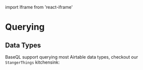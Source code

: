 import Iframe from 'react-iframe'

# Querying

## Data Types

BaseQL support querying most Airtable data types, checkout our `StangerThings` kitchensink:

<br />

<Iframe
  url={`https://airtable.com/embed/shrjevFPtREOPPxWj?backgroundColor=purple`}
  frameborder="0"
  style={{
    overflow: "hidden",
    height: "100%",
    width: "100%",
    background: "transparent",
    border: "1px solid #ccc"
  }}
  onmousewheel="" 
  height="300"
  width="100%"
/>

## Nested Values
